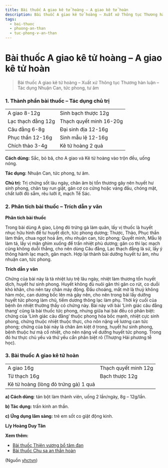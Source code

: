 ```yaml
---
title: Bài thuốc A giao kê tử hoàng – A giao kê tử hoàn
description: Bài thuốc A giao kê tử hoàng – Xuất xứ Thông tục Thương hàn luận – Tác dụng Nhuận Can, tức phong, tư âm
tags:
  - bai-thuoc
  - phuong-an-than
  - tuc-phong-v-an-than
---
```


# Bài thuốc A giao kê tử hoàng – A giao kê tử hoàn 

> Bài thuốc A giao kê tử hoàng – Xuất xứ Thông tục Thương hàn luận – Tác dụng Nhuận Can, tức phong, tư âm

### 1. Thành phần bài thuốc – Tác dụng chủ trị

|  |  |
| --- | --- |
| A giao 8-12g | Sinh bạch thược 12g |
| Lạc thạch đằng 12g | Thạch quyết minh 16-20g |
| Câu đằng 6-8g | Đại sinh địa 12-16g |
| Phục thần 12-16g | Sinh mẫu lệ 12-16g |
| Chích thảo 3-4g | Kê tử hoàng 2 quả |

**Cách dùng:** Sắc, bỏ bã, cho A giao và Kê tử hoàng vào trộn đều, uống nóng.

**Tác dụng:** Nhuận Can, tức phong, tư âm. 

**Chủ trị:** Trị chứng sốt lâu ngày, chân âm bị tổn thương gây nên huyết hư sinh phong, chân tay run giật, gân cơ co cứng hoặc váng đầu, chóng mặt, chất lưỡi đỏ sẫm, rêu lưỡi ít, mạch Tế Sác.

### 2. Phân tích bài thuốc – Trích dẫn y văn

**Phân tích bài thuốc**

Trong bài dùng A giao, Lòng đỏ trứng gà làm quân, lấy vị thuốc là huyết nhục hữu hình để tư huyết dịch, tức phong dương; Thược, Thảo, Phục thần làm thần, chua ngọt hoá ầm, nhu nhuận can, tức phong; Quyết minh, Mẫu lệ làm tá, lấy vị mặn ghim xuống để trấn nhiệt phù dương; gân co thì lạc mạch cũng không duỗi thẳng, cho nên dùng Câu đằng, Lạc thạch đằng là sứ, lấy ý thông hành lạc mạch, gân mạch. Hợp lại thành bài dưỡng huyết tư âm, nhu nhuận can, tức phong.

**Trích dẫn y văn**

Chứng của bài này là tà nhiệt lưu trệ lâu ngày, nhiệt làm thương tổn huyết dịch, huyết hư sinh phong. Huyết không đủ nuôi gân thì gân co rút, co duỗi khó khăn, cho nên tay chân máy động. Đầu choáng, mắt mờ là thuỷ không hàm mộc, can dương bốc lên mà gây nên, cho nên trong bải lấy dưỡng huyết tức phong làm chủ, tiềm dương thông lạc làm phụ. Thời kỳ cuối của bệnh ôn nhiệt thường thấy có chứng này. Bài này với bài ‘Linh giác câu đằng thang’ cũng là bài thuốc tức phong, nhưng giữa hai bài đều có phân biệt: chứng của ‘Linh giác câu đằng’ thuộc phong hỏa bốc mạnh, nhiệt cực sinh phong, chứng thuộc nhiệt thuộc thực, cho nôn nặng về lương can tức phong; chứng của bài này là chân âm kiệt ở trong, huyết hư sinh phong, bệnh thuộc hư mà cổ nhiệt, cho nên nặng vể dưỡng huyết tức phong. Trong đó hư thực chủ yếu và thứ yếu cẩn phân biệt rõ (Thượng Hải phương tễ học).

### 3. Bài thuốc A giao kê tử hoàn

|  |  |
| --- | --- |
| A giao 16g | Thạch quyết minh 12g |
| Từ thạch 16g | Bạch thược 12g |
| Kê từ hoàng (lòng đỏ trứng gà) 1 quả |  |

**a) Cách dùng**: tán bột làm thành viên, uống 2 lần/ngày, 8g – 12g/lần.

**b) Tác dụng:** trấn kinh an thần. 

**c) Ứng dụng lâm sàng:** trẻ em sốt co giật động kinh.

**L/y Hoàng Duy Tân**

**Xem thêm:**

* [Bài thuốc Thiên vương bổ tâm đan](/yhctvn/bai-thuoc-thien-vuong-bo-tam-dan/)
* [Bài thuốc Chu sa an thần hoàn](/yhctvn/bai-thuoc-chu-sa-an-than-hoan/)

(Nguồn <a href="https://yhctvn.com/a-giao-ke-tu-hoang-a-giao-ke-tu-hoan/" target="_blank">yhctvn</a>)
